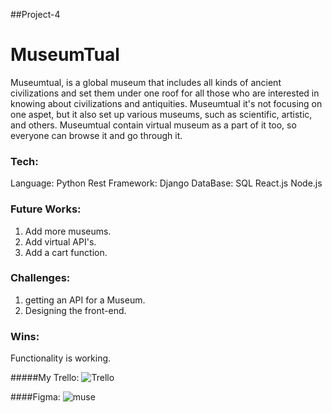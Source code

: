 ##Project-4

# MuseumTual

Museumtual, is a global museum that includes all kinds of ancient civilizations and set them under one roof for all those who are interested in knowing about civilizations and antiquities. Museumtual it's not focusing on one aspet, but it also set up various museums, such as scientific, artistic, and others. Museumtual contain virtual museum as a part of it too, so everyone can browse it and go through it.

### Tech:
Language: Python
Rest Framework: Django
DataBase: SQL
React.js
Node.js

### Future Works:
1. Add more museums.
2. Add virtual API's.
3. Add a cart function.


### Challenges:
1. getting an API for a Museum.
2. Designing the front-end.

### Wins:
Functionality is working.

#####My Trello:
![Trello](https://media.git.generalassemb.ly/user/49241/files/406f07fc-9567-4a61-a236-289997546be8)

####Figma:
![muse](https://media.git.generalassemb.ly/user/49241/files/308205a2-1f6e-48b1-ad9d-68b955725e4f)


